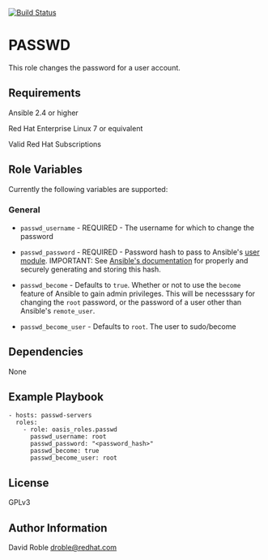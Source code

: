 [![Build Status](https://travis-ci.org/oasis-roles/passwd.svg?branch=master)](https://travis-ci.org/oasis-roles/passwd)

PASSWD
===========

This role changes the password for a user account.

Requirements
------------

Ansible 2.4 or higher

Red Hat Enterprise Linux 7 or equivalent

Valid Red Hat Subscriptions

Role Variables
--------------

Currently the following variables are supported:

### General

* `passwd_username` - REQUIRED - The username for which to change the password

* `passwd_password` - REQUIRED - Password hash to pass to Ansible's
  [user module](https://docs.ansible.com/ansible/latest/modules/user_module.html).
  IMPORTANT: See
  [Ansible's documentation](https://docs.ansible.com/ansible/latest/reference_appendices/faq.html#how-do-i-generate-crypted-passwords-for-the-user-module)
  for properly and securely generating and storing this hash.

* `passwd_become` - Defaults to `true`. Whether or not to use the `become`
  feature of Ansible to gain admin privileges.  This will be necesssary for
  changing the `root` password, or the password of a user other than Ansible's
  `remote_user`.

* `passwd_become_user` - Defaults to `root`.  The user to sudo/become

Dependencies
------------

None

Example Playbook
----------------

```
- hosts: passwd-servers
  roles:
    - role: oasis_roles.passwd
      passwd_username: root
      passwd_password: "<password_hash>"
      passwd_become: true
      passwd_become_user: root
```

License
-------

GPLv3

Author Information
------------------

David Roble <droble@redhat.com>
